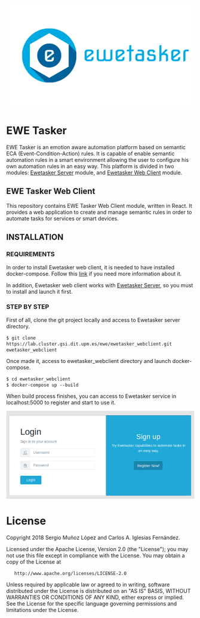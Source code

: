 ![Ewe Tasker Logo](./img/ewetasker.png)
# EWE Tasker
EWE Tasker is an emotion aware automation platform based on semantic ECA (Event-Condition-Action) rules. It is capable of enable semantic automation rules in a smart environment allowing the user to configure his own automation rules in an easy way. This platform is divided in two modules: [Ewetasker Server](https://lab.cluster.gsi.dit.upm.es/ewe/ewetasker_server.git) module, and [Ewetasker Web Client](https://lab.cluster.gsi.dit.upm.es/ewe/ewetasker_webclient.git) module.

## EWE Tasker Web Client

This repository contains EWE Tasker Web Client module, written in React. It provides a web application to create and manage semantic rules in order to automate tasks for services or smart devices.

## INSTALLATION

### REQUIREMENTS
In order to install Ewetasker web client, it is needed to have installed docker-compose. Follow this [link](https://docs.docker.com/compose/install/) if you need more information about it.

In addition, Ewetasker web client works with [Ewetasker Server](https://lab.cluster.gsi.dit.upm.es/ewe/ewetasker_server), so you must to install and launch it first.

### STEP BY STEP

First of all, clone the git project locally and access to Ewetasker server directory.

```
$ git clone https://lab.cluster.gsi.dit.upm.es/ewe/ewetasker_webclient.git ewetasker_webclient
```

Once made it, access to ewetasker_webclient directory and launch docker-compose.

```
$ cd ewetasker_webclient
$ docker-compose up --build

```

When build process finishes, you can access to Ewetasker service in localhost:5000 to register and start to use it.

![login](./img/login.png)



# License
   Copyright 2018 Sergio Muñoz López and Carlos A. Iglesias Fernández.

   Licensed under the Apache License, Version 2.0 (the "License");
   you may not use this file except in compliance with the License.
   You may obtain a copy of the License at

       http://www.apache.org/licenses/LICENSE-2.0

   Unless required by applicable law or agreed to in writing, software
   distributed under the License is distributed on an "AS IS" BASIS,
   WITHOUT WARRANTIES OR CONDITIONS OF ANY KIND, either express or implied.
   See the License for the specific language governing permissions and
   limitations under the License.
